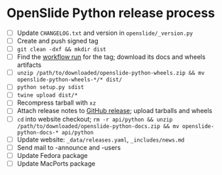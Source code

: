 # OpenSlide Python release process

- [ ] Update `CHANGELOG.txt` and version in `openslide/_version.py`
- [ ] Create and push signed tag
- [ ] `git clean -dxf && mkdir dist`
- [ ] Find the [workflow run](https://github.com/openslide/openslide-python/actions) for the tag; download its docs and wheels artifacts
- [ ] `unzip /path/to/downloaded/openslide-python-wheels.zip && mv openslide-python-wheels-*/* dist/`
- [ ] `python setup.py sdist`
- [ ] `twine upload dist/*`
- [ ] Recompress tarball with `xz`
- [ ] Attach release notes to [GitHub release](https://github.com/openslide/openslide-python/releases/new); upload tarballs and wheels
- [ ] `cd` into website checkout; `rm -r api/python && unzip /path/to/downloaded/openslide-python-docs.zip && mv openslide-python-docs-* api/python`
- [ ] Update website: `_data/releases.yaml`, `_includes/news.md`
- [ ] Send mail to -announce and -users
- [ ] Update Fedora package
- [ ] Update MacPorts package
